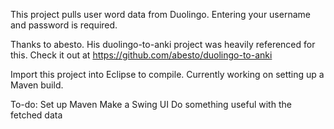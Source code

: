 This project pulls user word data from Duolingo. Entering your username and password is required.

Thanks to abesto. His duolingo-to-anki project was heavily referenced for this. Check it out at https://github.com/abesto/duolingo-to-anki

Import this project into Eclipse to compile.  Currently working on setting up a Maven build.

To-do:
Set up Maven
Make a Swing UI
Do something useful with the fetched data
